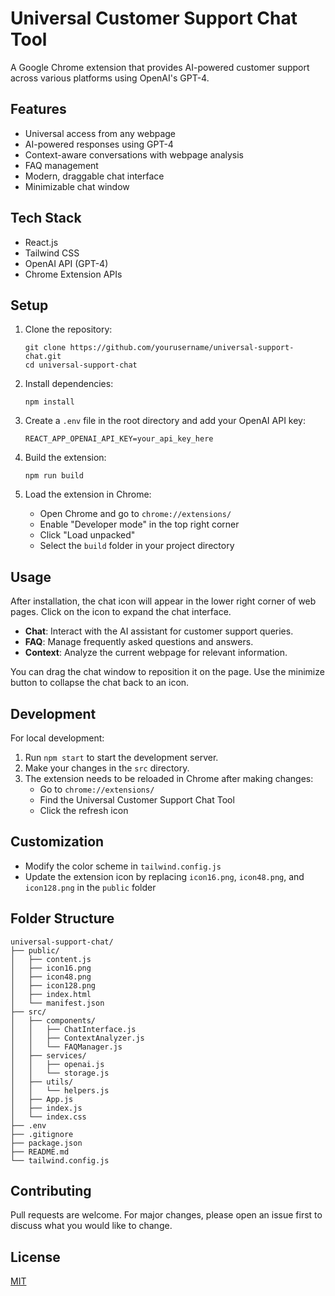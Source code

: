 # Universal Customer Support Chat Tool

A Google Chrome extension that provides AI-powered customer support across various platforms using OpenAI's GPT-4.

## Features

- Universal access from any webpage
- AI-powered responses using GPT-4
- Context-aware conversations with webpage analysis
- FAQ management
- Modern, draggable chat interface
- Minimizable chat window

## Tech Stack

- React.js
- Tailwind CSS
- OpenAI API (GPT-4)
- Chrome Extension APIs

## Setup

1. Clone the repository:
   ```
   git clone https://github.com/yourusername/universal-support-chat.git
   cd universal-support-chat
   ```

2. Install dependencies:
   ```
   npm install
   ```

3. Create a `.env` file in the root directory and add your OpenAI API key:
   ```
   REACT_APP_OPENAI_API_KEY=your_api_key_here
   ```

4. Build the extension:
   ```
   npm run build
   ```

5. Load the extension in Chrome:
   - Open Chrome and go to `chrome://extensions/`
   - Enable "Developer mode" in the top right corner
   - Click "Load unpacked"
   - Select the `build` folder in your project directory

## Usage

After installation, the chat icon will appear in the lower right corner of web pages. Click on the icon to expand the chat interface.

- **Chat**: Interact with the AI assistant for customer support queries.
- **FAQ**: Manage frequently asked questions and answers.
- **Context**: Analyze the current webpage for relevant information.

You can drag the chat window to reposition it on the page. Use the minimize button to collapse the chat back to an icon.

## Development

For local development:

1. Run `npm start` to start the development server.
2. Make your changes in the `src` directory.
3. The extension needs to be reloaded in Chrome after making changes:
   - Go to `chrome://extensions/`
   - Find the Universal Customer Support Chat Tool
   - Click the refresh icon

## Customization

- Modify the color scheme in `tailwind.config.js`
- Update the extension icon by replacing `icon16.png`, `icon48.png`, and `icon128.png` in the `public` folder

## Folder Structure

```
universal-support-chat/
├── public/
│   ├── content.js
│   ├── icon16.png
│   ├── icon48.png
│   ├── icon128.png
│   ├── index.html
│   └── manifest.json
├── src/
│   ├── components/
│   │   ├── ChatInterface.js
│   │   ├── ContextAnalyzer.js
│   │   └── FAQManager.js
│   ├── services/
│   │   ├── openai.js
│   │   └── storage.js
│   ├── utils/
│   │   └── helpers.js
│   ├── App.js
│   ├── index.js
│   └── index.css
├── .env
├── .gitignore
├── package.json
├── README.md
└── tailwind.config.js
```

## Contributing

Pull requests are welcome. For major changes, please open an issue first to discuss what you would like to change.

## License

[MIT](https://choosealicense.com/licenses/mit/)